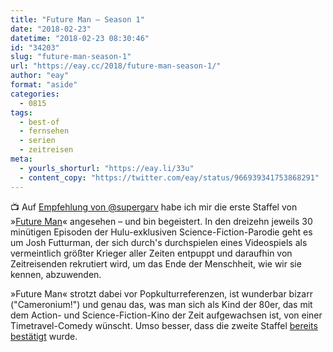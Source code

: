 ```yaml
---
title: "Future Man – Season 1"
date: "2018-02-23"
datetime: "2018-02-23 08:30:46"
id: "34203"
slug: "future-man-season-1"
url: "https://eay.cc/2018/future-man-season-1/"
author: "eay"
format: "aside"
categories:
  - 0815
tags:
  - best-of
  - fernsehen
  - serien
  - zeitreisen
meta:
  - yourls_shorturl: "https://eay.li/33u"
  - content_copy: "https://twitter.com/eay/status/966939341753868291"
---
```


📺 Auf [Empfehlung von @supergarv](https://twitter.com/supergarv/status/954411836673331201) habe ich mir die erste Staffel von »[Future Man](http://www.imdb.com/title/tt4975856/)« angesehen – und bin begeistert. In den dreizehn jeweils 30 minütigen Episoden der Hulu-exklusiven Science-Fiction-Parodie geht es um Josh Futturman, der sich durch's durchspielen eines Videospiels als vermeintlich größter Krieger aller Zeiten entpuppt und daraufhin von Zeitreisenden rekrutiert wird, um das Ende der Menschheit, wie wir sie kennen, abzuwenden.

»Future Man« strotzt dabei vor Popkultur­referenzen, ist wunderbar bizarr ("Cameronium!") und genau das, was man sich als Kind der 80er, das mit dem Action- und Science-Fiction-Kino der Zeit aufgewachsen ist, von einer Timetravel-Comedy wünscht. Umso besser, dass die zweite Staffel [bereits bestätigt](http://www.denofgeek.com/us/tv/future-man/270083/future-man-season-2-confirmed) wurde.
